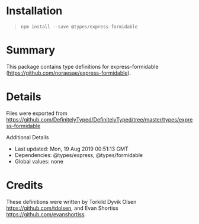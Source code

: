# Installation
> `npm install --save @types/express-formidable`

# Summary
This package contains type definitions for express-formidable (https://github.com/noraesae/express-formidable).

# Details
Files were exported from https://github.com/DefinitelyTyped/DefinitelyTyped/tree/master/types/express-formidable

Additional Details
 * Last updated: Mon, 19 Aug 2019 00:51:13 GMT
 * Dependencies: @types/express, @types/formidable
 * Global values: none

# Credits
These definitions were written by Torkild Dyvik Olsen <https://github.com/tdolsen>, and Evan Shortiss <https://github.com/evanshortiss>.
